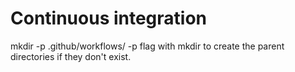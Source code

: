 # Continuous integration

 mkdir -p .github/workflows/
-p flag with mkdir to create the parent directories if they don't exist.

